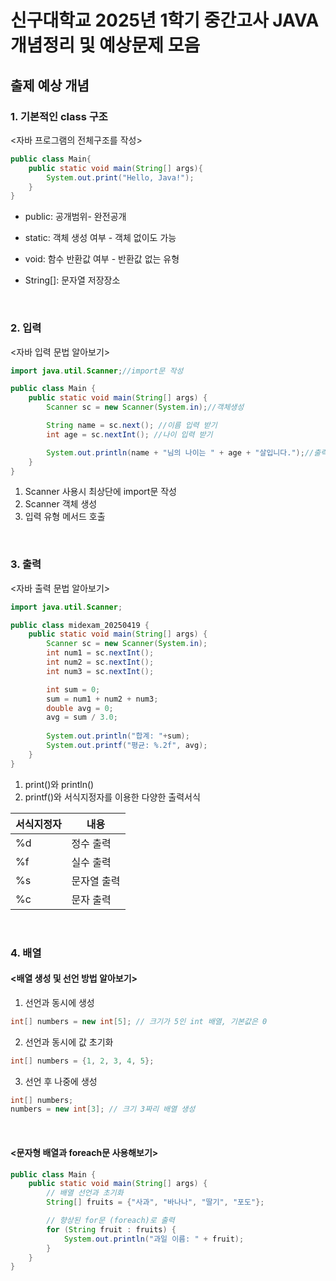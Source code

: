 # 신구대학교 2025년 1학기 중간고사 JAVA 개념정리 및 예상문제 모음
## 출제 예상 개념
### 1. 기본적인 class 구조

<자바 프로그램의 전체구조를 작성>
```java
public class Main{
    public static void main(String[] args){
        System.out.print("Hello, Java!");
    }
}
```
- public: 공개범위- 완전공개
- static: 객체 생성 여부 - 객체 없이도 가능
- void: 함수 반환값 여부 - 반환값 없는 유형
- String[]: 문자열 저장장소

  <br>
  
### 2. 입력
<자바 입력 문법 알아보기>
```java
import java.util.Scanner;//import문 작성

public class Main {
    public static void main(String[] args) {
        Scanner sc = new Scanner(System.in);//객체생성

        String name = sc.next(); //이름 입력 받기
        int age = sc.nextInt(); //나이 입력 받기

        System.out.println(name + "님의 나이는 " + age + "살입니다.");//출력하기
    }
}
```
1. Scanner 사용시 최상단에 import문 작성
2. Scanner 객체 생성
3. 입력 유형 메서드 호출

<br>

### 3. 출력
<자바 출력 문법 알아보기>
```java
import java.util.Scanner;

public class midexam_20250419 {
	public static void main(String[] args) {
		Scanner sc = new Scanner(System.in);
		int num1 = sc.nextInt();
		int num2 = sc.nextInt();
		int num3 = sc.nextInt();

		int sum = 0;
		sum = num1 + num2 + num3;
		double avg = 0;
		avg = sum / 3.0;
		
		System.out.println("합계: "+sum);
		System.out.printf("평균: %.2f", avg);
	}
}

```
1. print()와 println()
2. printf()와 서식지정자를 이용한 다양한 출력서식

|서식지정자|내용|
|--|--|
|%d|정수 출력|
|%f|실수 출력|
|%s|문자열 출력|   
|%c|문자 출력|

<br>


### 4. 배열

#### <배열 생성 및 선언 방법 알아보기>

1. 선언과 동시에 생성
```java
int[] numbers = new int[5]; // 크기가 5인 int 배열, 기본값은 0
```

2. 선언과 동시에 값 초기화
```java
int[] numbers = {1, 2, 3, 4, 5};
```

3. 선언 후 나중에 생성
```java
int[] numbers;
numbers = new int[3]; // 크기 3짜리 배열 생성
```

<br>

#### <문자형 배열과 foreach문 사용해보기>

```java
public class Main {
    public static void main(String[] args) {
        // 배열 선언과 초기화
        String[] fruits = {"사과", "바나나", "딸기", "포도"};

        // 향상된 for문 (foreach)로 출력
        for (String fruit : fruits) {
            System.out.println("과일 이름: " + fruit);
        }
    }
}
```
